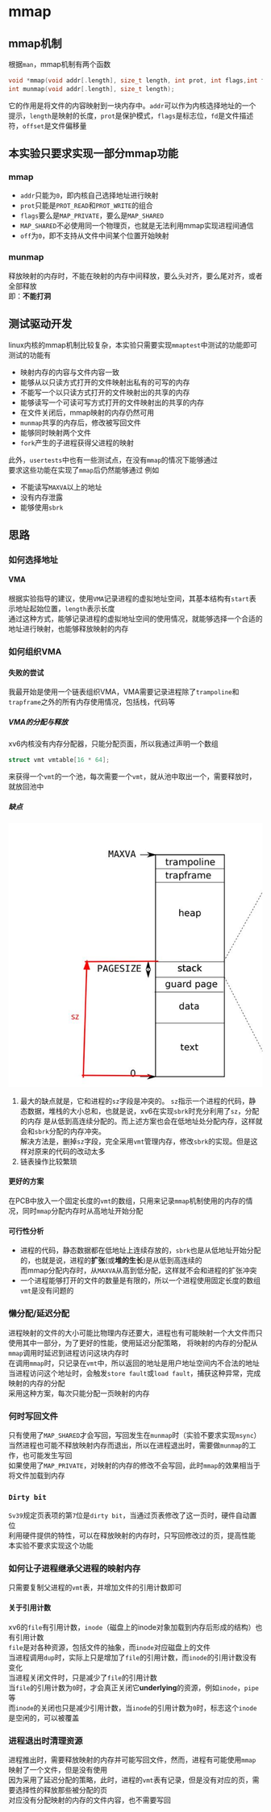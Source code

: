 # mmap
## mmap机制
根据`man`，mmap机制有两个函数
```c
void *mmap(void addr[.length], size_t length, int prot, int flags,int fd, off_t offset);
int munmap(void addr[.length], size_t length);
```
它的作用是将文件的内容映射到一块内存中。`addr`可以作为内核选择地址的一个提示，`length`是映射的长度，`prot`是保护模式，`flags`是标志位，`fd`是文件描述符，`offset`是文件偏移量

## 本实验只要求实现一部分mmap功能
### mmap
- `addr`只能为`0`，即内核自己选择地址进行映射
- `prot`只能是`PROT_READ`和`PROT_WRITE`的组合
- `flags`要么是`MAP_PRIVATE`，要么是`MAP_SHARED`
- `MAP_SHARED`不必使用同一个物理页，也就是无法利用mmap实现进程间通信
- `off`为`0`，即不支持从文件中间某个位置开始映射
### munmap
释放映射的内存时，不能在映射的内存中间释放，要么头对齐，要么尾对齐，或者全部释放  
即：**不能打洞**

## 测试驱动开发
linux内核的mmap机制比较复杂，本实验只需要实现`mmaptest`中测试的功能即可  
测试的功能有
- 映射内存的内容与文件内容一致
- 能够从以只读方式打开的文件映射出私有的可写的内存
- 不能写一个以只读方式打开的文件映射出的共享的内存
- 能够读写一个可读可写方式打开的文件映射出的共享的内存
- 在文件关闭后，mmap映射的内存仍然可用
- `munmap`共享的内存后，修改被写回文件
- 能够同时映射两个文件
- `fork`产生的子进程获得父进程的映射

此外，`usertests`中也有一些测试点，在没有`mmap`的情况下能够通过  
要求这些功能在实现了`mmap`后仍然能够通过
例如
- 不能读写`MAXVA`以上的地址
- 没有内存泄露
- 能够使用`sbrk`

## 思路
### 如何选择地址
#### VMA
根据实验指导的建议，使用`VMA`记录进程的虚拟地址空间，其基本结构有`start`表示地址起始位置，`length`表示长度  
通过这种方式，能够记录进程的虚拟地址空间的使用情况，就能够选择一个合适的地址进行映射，也能够释放映射的内存
### 如何组织VMA
#### 失败的尝试
我最开始是使用一个链表组织VMA，VMA需要记录进程除了`trampoline`和`trapframe`之外的所有内存使用情况，包括栈，代码等  
##### VMA的分配与释放
xv6内核没有内存分配器，只能分配页面，所以我通过声明一个数组
```c
struct vmt vmtable[16 * 64];
```
来获得一个`vmt`的一个池，每次需要一个`vmt`，就从池中取出一个，需要释放时，就放回池中
##### 缺点
![img.png](img.png)
1. 最大的缺点就是，它和进程的`sz`字段是冲突的。
    `sz`指示一个进程的代码，静态数据，堆栈的大小总和，也就是说，xv6在实现`sbrk`时充分利用了`sz`，分配的内存
    是从低到高连续分配的。而上述方案也会在低地址处分配内存，这样就会和`sbrk`分配的内存冲突。  
    解决方法是，删掉`sz`字段，完全采用`vmt`管理内存，修改`sbrk`的实现。但是这样对原来的代码的改动太多
2. 链表操作比较繁琐
#### 更好的方案
在PCB中放入一个固定长度的`vmt`的数组，只用来记录`mmap`机制使用的内存的情况，同时`mmap`分配内存时从高地址开始分配
#### 可行性分析
- 进程的代码，静态数据都在低地址上连续存放的，`sbrk`也是从低地址开始分配的，也就是说，进程的**扩张**(或**堆的生长**)是从低到高连续的  
而mmap分配内存时，从`MAXVA`从高到低分配，这样就不会和进程的扩张冲突
- 一个进程能够打开的文件的数量是有限的，所以一个进程使用固定长度的数组`vmt`是没有问题的
### 懒分配/延迟分配
进程映射的文件的大小可能比物理内存还要大，进程也有可能映射一个大文件而只使用其中一部分，为了更好的性能，使用延迟分配策略，
将映射的内存的分配从`mmap`调用时延迟到进程访问这块内存时  
在调用`mmap`时，只记录在`vmt`中，所以返回的地址是用户地址空间内不合法的地址  
当进程访问这个地址时，会触发`store fault`或`load fault`，捕获这种异常，完成映射的内存的分配  
采用这种方案，每次只能分配一页映射的内存
### 何时写回文件
只有使用了`MAP_SHARED`才会写回，写回发生在`munmap`时（实验不要求实现`msync`）  
当然进程也可能不释放映射内存而退出，所以在进程退出时，需要做`munmap`的工作，也可能发生写回  
如果使用了`MAP_PRIVATE`，对映射的内存的修改不会写回，此时`mmap`的效果相当于将文件加载到内存
### `Dirty bit`
`Sv39`规定页表项的第`7`位是`dirty bit`，当通过页表修改了这一页时，硬件自动置位  
利用硬件提供的特性，可以在释放映射的内存时，只写回修改过的页，提高性能  
本实验不要求实现这个功能
### 如何让子进程继承父进程的映射内存
只需要复制父进程的`vmt`表，并增加文件的引用计数即可
#### 关于引用计数
xv6的`file`有引用计数，`inode`（磁盘上的inode对象加载到内存后形成的结构）也有引用计数  
`file`是对各种资源，包括文件的抽象，而`inode`对应磁盘上的文件  
当进程调用`dup`时，实际上只是增加了`file`的引用计数，而`inode`的引用计数没有变化  
当进程关闭文件时，只是减少了`file`的引用计数  
当`file`的引用计数为`0`时，才会真正关闭它**underlying**的资源，例如`inode`，`pipe`等  
而`inode`的关闭也只是减少引用计数，当`inode`的引用计数为`0`时，标志这个`inode`是空闲的，可以被覆盖
### 进程退出时清理资源
进程推出时，需要释放映射的内存并可能写回文件，然而，进程有可能使用`mmap`映射了一个文件，但是没有使用  
因为采用了延迟分配的策略，此时，进程的`vmt`表有记录，但是没有对应的页，需要选择性的释放那些被分配的页  
对应没有分配映射的内存的文件内容，也不需要写回
